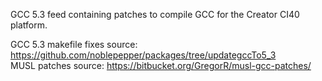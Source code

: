 GCC 5.3 feed containing patches to compile GCC for the Creator CI40 platform.

GCC 5.3 makefile fixes source: https://github.com/noblepepper/packages/tree/updategccTo5_3  
MUSL patches source: https://bitbucket.org/GregorR/musl-gcc-patches/
